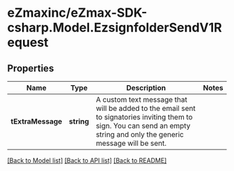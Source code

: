 
# eZmaxinc/eZmax-SDK-csharp.Model.EzsignfolderSendV1Request

## Properties

Name | Type | Description | Notes
------------ | ------------- | ------------- | -------------
**tExtraMessage** | **string** | A custom text message that will be added to the email sent to signatories inviting them to sign.  You can send an empty string and only the generic message will be sent. | 

[[Back to Model list]](../README.md#documentation-for-models)
[[Back to API list]](../README.md#documentation-for-api-endpoints)
[[Back to README]](../README.md)

